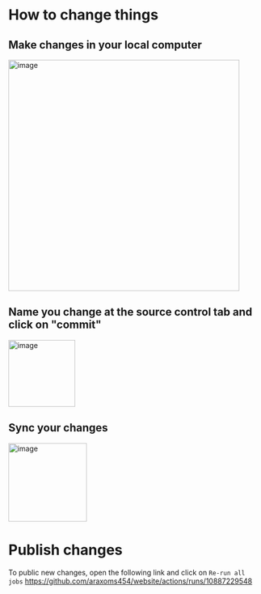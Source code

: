 # How to change things

## Make changes in your local computer
  <img width="457" alt="image" src="https://github.com/user-attachments/assets/d4d4b46f-2325-4057-a097-f0e50d292508">

## Name you change at the source control tab and click on "commit"
  <img width="132" alt="image" src="https://github.com/user-attachments/assets/11fcad85-c6ad-424b-9c19-d89124e78534">

## Sync your changes
  <img width="155" alt="image" src="https://github.com/user-attachments/assets/751796db-b057-48c1-bf8e-e7d2462b8c93">

# Publish changes

To public new changes, open the following link and click on `Re-run all jobs`
https://github.com/araxoms454/website/actions/runs/10887229548
